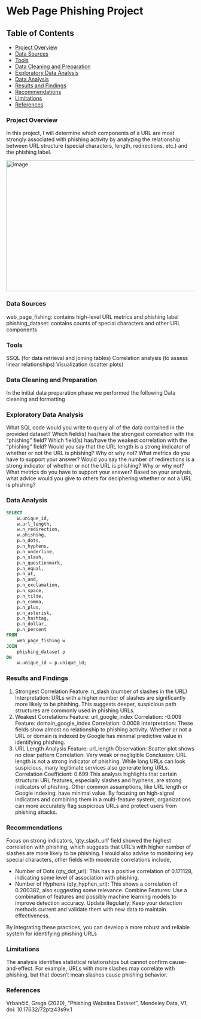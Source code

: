 # Web Page Phishing Project

## Table of Contents
- [Project Overview](#project-overview)
- [Data Sources](#data-sources)
- [Tools](#tools)
- [Data Cleaning and Preparation](#data-cleaning-and-preparation)
- [Exploratory Data Analysis](#exploratory-data-analysis)
- [Data Analysis](#data-analysis)
- [Results and Findings](#results-and-findings)
- [Recommendations](#recommendations)
- [Limitations](#limitations)
- [References](#references)

### Project Overview

In this project, I will determine which components of a URL are most strongly associated with phishing activity by analyzing the relationship between URL structure (special characters, length, redirections, etc.) and the phishing label.

<img width="600" height="350" alt="image" src="https://github.com/user-attachments/assets/8a78fda1-66e7-416b-bfbd-d26e0f754497" />




### Data Sources

web_page_fishing: contains high-level URL metrics and phishing label
phishing_dataset: contains counts of special characters and other URL components

### Tools

SSQL (for data retrieval and joining tables)
Correlation analysis (to assess linear relationships)
Visualization (scatter plots)

### Data Cleaning and Preparation

In the initial data preparation phase we performed the following 
Data cleaning and formatting

### Exploratory Data Analysis 

What SQL code would you write to query all of the data contained in the provided dataset?
Which field(s) has/have the strongest correlation with the “phishing” field?  Which field(s) has/have the weakest correlation with the “phishing” field?
Would you say that the URL length is a strong indicator of whether or not the URL is phishing?  Why or why not?  What metrics do you have to support your answer?
Would you say the number of redirections is a strong indicator of whether or not the URL is phishing?  Why or why not?  What metrics do you have to support your answer?
Based on your analysis, what advice would you give to others for deciphering whether or not a URL is phishing?

### Data Analysis

```sql
SELECT
    w.unique_id,
    w.url_length,
    w.n_redirection,
    w.phishing,
    p.n_dots,
    p.n_hyphens,
    p.n_underline,
    p.n_slash,
    p.n_questionmark,
    p.n_equal,
    p.n_at,
    p.n_and,
    p.n_exclamation,
    p.n_space,
    p.n_tilde,
    p.n_comma,
    p.n_plus,
    p.n_asterisk,
    p.n_hashtag,
    p.n_dollar,
    p.n_percent
FROM
    web_page_fishing w
JOIN
    phishing_dataset p
ON
    w.unique_id = p.unique_id;
```

### Results and Findings 

1. Strongest Correlation
Feature: n_slash (number of slashes in the URL)
Interpretation:
URLs with a higher number of slashes are significantly more likely to be phishing. This suggests deeper, suspicious path structures are commonly used in phishing URLs.
2. Weakest Correlations
Feature: url_google_index
Correlation: -0.009
Feature: domain_google_index
Correlation: 0.0008
Interpretation:
These fields show almost no relationship to phishing activity. Whether or not a URL or domain is indexed by Google has minimal predictive value in identifying phishing.
3. URL Length Analysis
Feature: url_length
Observation: Scatter plot shows no clear pattern
Correlation: Very weak or negligible
Conclusion:
URL length is not a strong indicator of phishing. While long URLs can look suspicious, many legitimate services also generate long URLs.
Correlation Coefficient: 0.699
This analysis highlights that certain structural URL features, especially slashes and hyphens, are strong indicators of phishing. Other common assumptions, like URL length or Google indexing, have minimal value.
By focusing on high-signal indicators and combining them in a multi-feature system, organizations can more accurately flag suspicious URLs and protect users from phishing attacks.

### Recommendations

Focus on strong indicators, ‘qty_slash_url’ field showed the highest correlation with phishing, which suggests that URL’s with higher number of slashes are more likely to be phishing. 
I would also advise to monitoring key special characters, other fields with moderate correlations include, 
- Number of Dots (qty_dot_url): This has a positive correlation of 0.171128, indicating some level of association with phishing.
- Number of Hyphens (qty_hyphen_url): This shows a correlation of 0.200382, also suggesting some relevance.
Combine Features: Use a combination of features and possibly machine learning models to improve detection accuracy.
Update Regularly: Keep your detection methods current and validate them with new data to maintain effectiveness.

By integrating these practices, you can develop a more robust and reliable system for identifying phishing URLs

### Limitations 

The analysis identifies statistical relationships but cannot confirm cause-and-effect. For example, URLs with more slashes may correlate with phishing, but that doesn’t mean slashes cause phishing behavior.

### References 

Vrbančič, Grega (2020), “Phishing Websites Dataset”, Mendeley Data, V1, doi: 10.17632/72ptz43s9v.1

